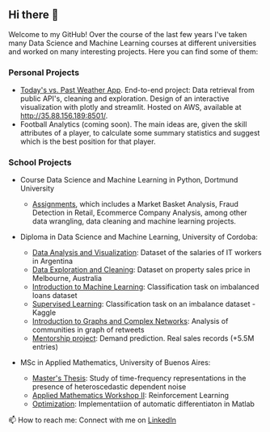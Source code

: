 ## Hi there 👋

Welcome to my GitHub! Over the course of the last few years I've taken many Data Science and Machine Learning courses at different universities and worked on many interesting projects. Here you can find some of them:

### Personal Projects
- [Today's vs. Past Weather App](https://github.com/sofianieva/weather_app). End-to-end project: Data retrieval from public API's, cleaning and exploration. Design of an interactive visualization with plotly and streamlit. Hosted on AWS, available at http://35.88.156.189:8501/.
- Football Analytics (coming soon). The main ideas are, given the skill attributes of a player, to calculate some summary statistics and suggest which is the best position for that player.

### School Projects
- Course Data Science and Machine Learning in Python, Dortmund University
  -  [Assignments](https://github.com/sofianieva/dortmund), which includes a Market Basket Analysis, Fraud Detection in Retail, Ecommerce Company Analysis, among other data wrangling, data cleaning and machine learning projects.

- Diploma in Data Science and Machine Learning, University of Cordoba:
  - [Data Analysis and Visualization](https://github.com/sofianieva/data_analysis_and_viz): Dataset of the salaries of IT workers in Argentina
  - [Data Exploration and Cleaning](https://github.com/sofianieva/EDA_and_data_cleaning): Dataset on property sales price in Melbourne, Australia
  - [Introduction to Machine Learning](https://github.com/sofianieva/introduction_to_ML):  Classification task on imbalanced loans dataset
  - [Supervised Learning](https://github.com/sofianieva/supervised_learning): Classification task on an imbalance dataset - Kaggle
  - [Introduction to Graphs and Complex Networks](https://github.com/sofianieva/graphs_and_networks): Analysis of communities in graph of retweets
  - [Mentorship project](https://github.com/sofianieva/demand_prediction): Demand prediction. Real sales records (+5.5M entries)

- MSc in Applied Mathematics, University of Buenos Aires:
  - [Master's Thesis](https://github.com/sofianieva/msc_thesis): Study of time-frequency representations in the presence of heteroscedastic dependent noise
  - [Applied Mathematics Workshop II](https://github.com/sofianieva/reinforcement_learning): Reinforcement Learning
  - [Optimization](https://github.com/sofianieva/autodiff_with_matlab): Implementatiion of automatic differentiaton in Matlab

📫 How to reach me: Connect with me on [LinkedIn](https://www.linkedin.com/in/sofia-nieva/) 
<!--
**sofianieva/sofianieva** is a ✨ _special_ ✨ repository because its `README.md` (this file) appears on your GitHub profile.

Here are some ideas to get you started:

- 🔭 I’m currently working on ...
- 🌱 I’m currently learning ...
- 👯 I’m looking to collaborate on ...
- 🤔 I’m looking for help with ...
- 💬 Ask me about ...
- 📫 How to reach me: ...
- 😄 Pronouns: ...
- ⚡ Fun fact: ...
-->

